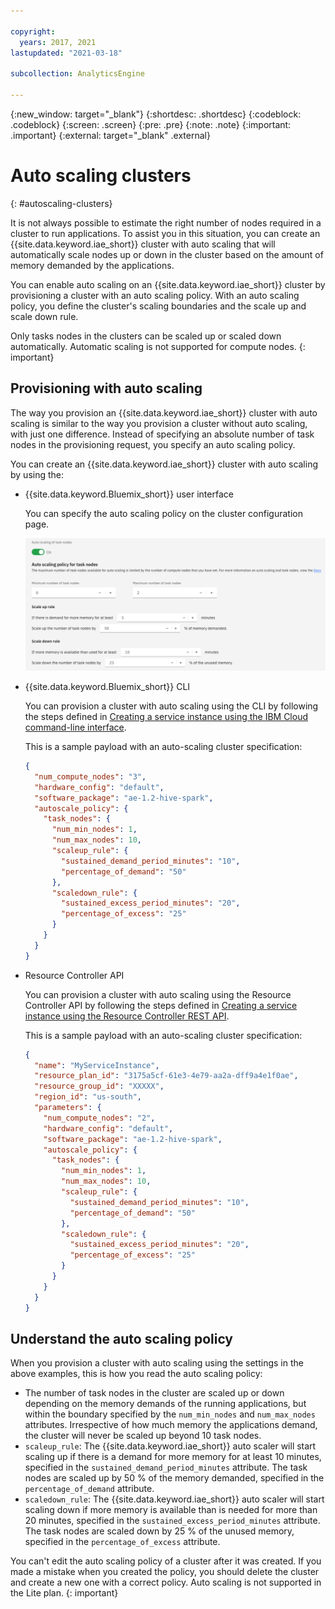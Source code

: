 ```yaml
---

copyright:
  years: 2017, 2021
lastupdated: "2021-03-18"

subcollection: AnalyticsEngine

---
```


<!-- Attribute definitions -->
{:new_window: target="_blank"}
{:shortdesc: .shortdesc}
{:codeblock: .codeblock}
{:screen: .screen}
{:pre: .pre}
{:note: .note}
{:important: .important}
{:external: target="_blank" .external}

# Auto scaling clusters
{: #autoscaling-clusters}

It is not always possible to estimate the right number of nodes required in a cluster to run applications. To assist you in this situation, you can create an {{site.data.keyword.iae_short}} cluster with auto scaling that will automatically scale nodes up or down in the cluster based on the amount of memory demanded by the applications.

You can enable auto scaling on an {{site.data.keyword.iae_short}}  cluster by provisioning a cluster with an auto scaling policy. With an auto scaling policy, you define the cluster's scaling boundaries and the scale up and scale down rule.

Only tasks nodes in the clusters can be scaled up or scaled down automatically. Automatic scaling is not supported for compute nodes.
{: important}

## Provisioning with auto scaling

The way you provision an {{site.data.keyword.iae_short}} cluster with auto scaling is similar to the way you provision a cluster without auto scaling, with just one difference. Instead of specifying an absolute number of task nodes in the provisioning request, you specify an auto scaling policy.

You can create an {{site.data.keyword.iae_short}} cluster with auto scaling by using the:

- {{site.data.keyword.Bluemix_short}} user interface

    You can specify the auto scaling policy on the cluster configuration page.

    ![Shows the {{site.data.keyword.iae_full_notm}} cluster configuration page.](images/auto-scaling.png)
- {{site.data.keyword.Bluemix_short}} CLI

    You can provision a cluster with auto scaling using the CLI by following the steps defined in [Creating a service instance using the IBM Cloud command-line interface](/docs/AnalyticsEngine?topic=AnalyticsEngine-provisioning-IAE#creating-a-service-instance-using-the-ibm-cloud-command-line-interface).

    This is a sample payload with an auto-scaling cluster specification:
    ```json
    {
      "num_compute_nodes": "3",
      "hardware_config": "default",
      "software_package": "ae-1.2-hive-spark",
      "autoscale_policy": {
        "task_nodes": {
          "num_min_nodes": 1,
          "num_max_nodes": 10,
          "scaleup_rule": {
            "sustained_demand_period_minutes": "10",
            "percentage_of_demand": "50"
          },
          "scaledown_rule": {
            "sustained_excess_period_minutes": "20",
            "percentage_of_excess": "25"
          }
        }
      }
    }
    ```
- Resource Controller API

  You can provision a cluster with auto scaling using the Resource Controller API by following the steps defined in [Creating a service instance using the Resource Controller REST API](/docs/AnalyticsEngine?topic=AnalyticsEngine-provisioning-IAE#creating-a-service-instance-using-the-resource-controller-rest-api).

  This is a sample payload with an auto-scaling cluster specification:
  ```json
  {
    "name": "MyServiceInstance",
    "resource_plan_id": "3175a5cf-61e3-4e79-aa2a-dff9a4e1f0ae",
    "resource_group_id": "XXXXX",
    "region_id": "us-south",
    "parameters": {
      "num_compute_nodes": "2",
      "hardware_config": "default",
      "software_package": "ae-1.2-hive-spark",
      "autoscale_policy": {
        "task_nodes": {
          "num_min_nodes": 1,
          "num_max_nodes": 10,
          "scaleup_rule": {
            "sustained_demand_period_minutes": "10",
            "percentage_of_demand": "50"
          },
          "scaledown_rule": {
            "sustained_excess_period_minutes": "20",
            "percentage_of_excess": "25"
          }
        }
      }
    }
  }
  ```

## Understand the auto scaling policy

When you provision a cluster with auto scaling using the settings in the above examples, this is how you read the auto scaling policy:

- The number of task nodes in the cluster are scaled up or down depending on the memory demands of the running applications, but within the boundary specified by the `num_min_nodes` and `num_max_nodes` attributes. Irrespective of how much memory the applications demand, the cluster will never be scaled up beyond 10 task nodes.
- `scaleup_rule`: The {{site.data.keyword.iae_short}} auto scaler will start scaling up if there is a demand for more memory for at least 10 minutes, specified in the  `sustained_demand_period_minutes` attribute. The task nodes are scaled up by 50 % of the memory demanded, specified in the  `percentage_of_demand` attribute.
- `scaledown_rule`: The {{site.data.keyword.iae_short}} auto scaler will start scaling down if more memory is available than is needed for more than 20 minutes, specified in the  `sustained_excess_period_minutes` attribute. The task nodes are scaled down by 25 % of the unused memory, specified in the `percentage_of_excess` attribute.


You can't edit the auto scaling policy of a cluster after it was created. If you made a mistake when you created the policy, you should delete the cluster and create a new one with a correct policy. Auto scaling is not supported in the Lite plan.
{: important}
